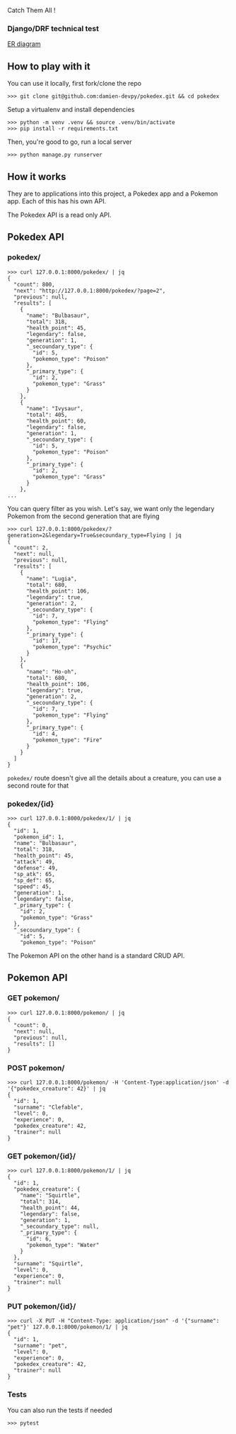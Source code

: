 Catch Them All !

### Django/DRF technical test

[ER diagram](https://drive.google.com/file/d/1pwEx8WcwaotmdP_JcI5bnyQhjb0eyfvj/view?usp=sharing)

## How to play with it

You can use it locally, first fork/clone the repo

```
>>> git clone git@github.com:damien-devpy/pokedex.git && cd pokedex
```

Setup a virtualenv and install dependencies

```
>>> python -m venv .venv && source .venv/bin/activate
>>> pip install -r requirements.txt
```

Then, you're good to go, run a local server

```
>>> python manage.py runserver
```

## How it works

They are to applications into this project, a Pokedex app and a Pokemon app.
Each of this has his own API.

The Pokedex API is a read only API.

## Pokedex API

### pokedex/

```
>>> curl 127.0.0.1:8000/pokedex/ | jq
{
  "count": 800,
  "next": "http://127.0.0.1:8000/pokedex/?page=2",
  "previous": null,
  "results": [
    {
      "name": "Bulbasaur",
      "total": 318,
      "health_point": 45,
      "legendary": false,
      "generation": 1,
      "_secoundary_type": {
        "id": 5,
        "pokemon_type": "Poison"
      },
      "_primary_type": {
        "id": 2,
        "pokemon_type": "Grass"
      }
    },
    {
      "name": "Ivysaur",
      "total": 405,
      "health_point": 60,
      "legendary": false,
      "generation": 1,
      "_secoundary_type": {
        "id": 5,
        "pokemon_type": "Poison"
      },
      "_primary_type": {
        "id": 2,
        "pokemon_type": "Grass"
      }
    },
...
```

You can query filter as you wish. Let's say, we want only the legendary Pokemon
from the second generation that are flying

```
>>> curl 127.0.0.1:8000/pokedex/?generation=2&legendary=True&secoundary_type=Flying | jq
{
  "count": 2,
  "next": null,
  "previous": null,
  "results": [
    {
      "name": "Lugia",
      "total": 680,
      "health_point": 106,
      "legendary": true,
      "generation": 2,
      "_secoundary_type": {
        "id": 7,
        "pokemon_type": "Flying"
      },
      "_primary_type": {
        "id": 17,
        "pokemon_type": "Psychic"
      }
    },
    {
      "name": "Ho-oh",
      "total": 680,
      "health_point": 106,
      "legendary": true,
      "generation": 2,
      "_secoundary_type": {
        "id": 7,
        "pokemon_type": "Flying"
      },
      "_primary_type": {
        "id": 4,
        "pokemon_type": "Fire"
      }
    }
  ]
}
```

`pokedex/` route doesn't give all the details about a creature, you can use a second route
for that

### pokedex/{id}

```
>>> curl 127.0.0.1:8000/pokedex/1/ | jq
{
  "id": 1,
  "pokemon_id": 1,
  "name": "Bulbasaur",
  "total": 318,
  "health_point": 45,
  "attack": 49,
  "defense": 49,
  "sp_atk": 65,
  "sp_def": 65,
  "speed": 45,
  "generation": 1,
  "legendary": false,
  "_primary_type": {
    "id": 2,
    "pokemon_type": "Grass"
  },
  "_secoundary_type": {
    "id": 5,
    "pokemon_type": "Poison"
```

The Pokemon API on the other hand is a standard CRUD API.

## Pokemon API

### GET pokemon/

```
>>> curl 127.0.0.1:8000/pokemon/ | jq
{
  "count": 0,
  "next": null,
  "previous": null,
  "results": []
}
```

### POST pokemon/

```
>>> curl 127.0.0.1:8000/pokemon/ -H 'Content-Type:application/json' -d '{"pokedex_creature": 42}' | jq
{
  "id": 1,
  "surname": "Clefable",
  "level": 0,
  "experience": 0,
  "pokedex_creature": 42,
  "trainer": null
}
```

### GET pokemon/{id}/

```
>>> curl 127.0.0.1:8000/pokemon/1/ | jq
{
  "id": 1,
  "pokedex_creature": {
    "name": "Squirtle",
    "total": 314,
    "health_point": 44,
    "legendary": false,
    "generation": 1,
    "_secoundary_type": null,
    "_primary_type": {
      "id": 6,
      "pokemon_type": "Water"
    }
  },
  "surname": "Squirtle",
  "level": 0,
  "experience": 0,
  "trainer": null
}
```

### PUT pokemon/{id}/

```
>>> curl -X PUT -H "Content-Type: application/json" -d '{"surname": "pet"}' 127.0.0.1:8000/pokemon/1/ | jq
{
  "id": 1,
  "surname": "pet",
  "level": 0,
  "experience": 0,
  "pokedex_creature": 42,
  "trainer": null
}
```

### Tests

You can also run the tests if needed

```
>>> pytest
```
